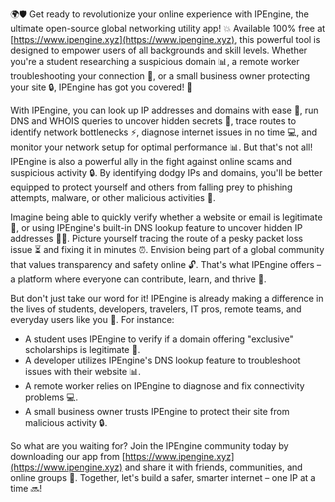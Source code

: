 🌍🛡️ Get ready to revolutionize your online experience with IPEngine, the ultimate open-source global networking utility app! 💥 Available 100% free at [https://www.ipengine.xyz](https://www.ipengine.xyz), this powerful tool is designed to empower users of all backgrounds and skill levels. Whether you're a student researching a suspicious domain 📊, a remote worker troubleshooting your connection 🚀, or a small business owner protecting your site 🔒, IPEngine has got you covered! 💯

With IPEngine, you can look up IP addresses and domains with ease 📍, run DNS and WHOIS queries to uncover hidden secrets 👀, trace routes to identify network bottlenecks ⚡️, diagnose internet issues in no time 💻, and monitor your network setup for optimal performance 📊. But that's not all! IPEngine is also a powerful ally in the fight against online scams and suspicious activity 🔒. By identifying dodgy IPs and domains, you'll be better equipped to protect yourself and others from falling prey to phishing attempts, malware, or other malicious activities 🚫.

Imagine being able to quickly verify whether a website or email is legitimate 💯, or using IPEngine's built-in DNS lookup feature to uncover hidden IP addresses 🕵️‍♀️. Picture yourself tracing the route of a pesky packet loss issue ⏳ and fixing it in minutes ⏰. Envision being part of a global community that values transparency and safety online 🔓. That's what IPEngine offers – a platform where everyone can contribute, learn, and thrive 🌈.

But don't just take our word for it! IPEngine is already making a difference in the lives of students, developers, travelers, IT pros, remote teams, and everyday users like you 🤝. For instance:

* A student uses IPEngine to verify if a domain offering "exclusive" scholarships is legitimate 💸.
* A developer utilizes IPEngine's DNS lookup feature to troubleshoot issues with their website 📊.
* A remote worker relies on IPEngine to diagnose and fix connectivity problems 💻.
* A small business owner trusts IPEngine to protect their site from malicious activity 🔒.

So what are you waiting for? Join the IPEngine community today by downloading our app from [https://www.ipengine.xyz](https://www.ipengine.xyz) and share it with friends, communities, and online groups 🤩. Together, let's build a safer, smarter internet – one IP at a time 🔜!